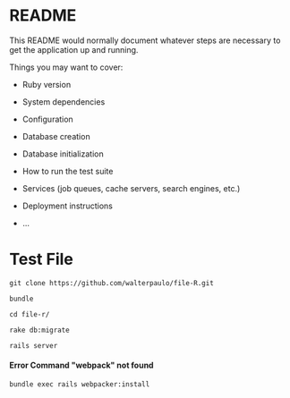 # README

This README would normally document whatever steps are necessary to get the
application up and running.

Things you may want to cover:

* Ruby version

* System dependencies

* Configuration

* Database creation

* Database initialization

* How to run the test suite

* Services (job queues, cache servers, search engines, etc.)

* Deployment instructions

* ...
# Test File

```
git clone https://github.com/walterpaulo/file-R.git
```
```
bundle
```
```
cd file-r/
```
```
rake db:migrate
```
```
rails server
```

#### Error Command "webpack" not found
```
bundle exec rails webpacker:install
```